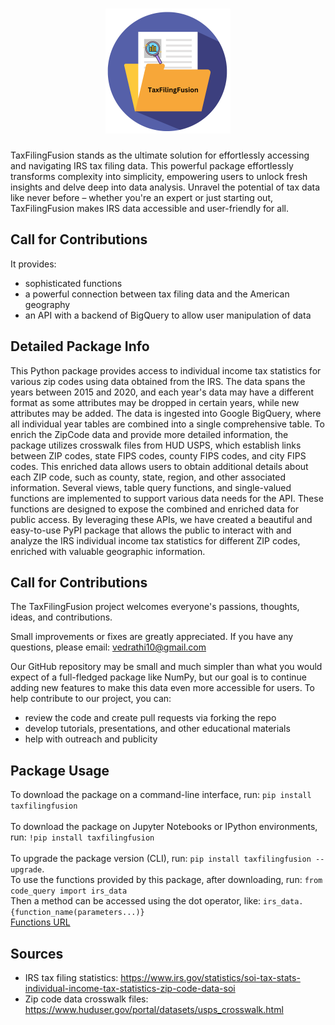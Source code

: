 <h1 align="center">
<img src="https://raw.githubusercontent.com/vrathi101/uszipstats/main/Logo/TaxFilingFusion.png" alt="Project Logo" height="200" width="200" style="display: inline-block;">
</h1>

TaxFilingFusion stands as the ultimate solution for effortlessly accessing and navigating IRS tax filing data. This powerful package effortlessly transforms complexity into simplicity, empowering users to unlock fresh insights and delve deep into data analysis. Unravel the potential of tax data like never before – whether you're an expert or just starting out, TaxFilingFusion makes IRS data accessible and user-friendly for all.

Call for Contributions
----------------------
It provides:
- sophisticated functions
- a powerful connection between tax filing data and the American geography
- an API with a backend of BigQuery to allow user manipulation of data

Detailed Package Info
----------------------
This Python package provides access to individual income tax statistics for various zip codes using data obtained from the IRS. The data spans the years between 2015 and 2020, and each year's data may have a different format as some attributes may be dropped in certain years, while new attributes may be added. 
The data is ingested into Google BigQuery, where all individual year tables are combined into a single comprehensive table. To enrich the ZipCode data and provide more detailed information, the package utilizes crosswalk files from HUD USPS, which establish links between ZIP codes, state FIPS codes, county FIPS codes, and city FIPS codes. This enriched data allows users to obtain additional details about each ZIP code, such as county, state, region, and other associated information.
Several views, table query functions, and single-valued functions are implemented to support various data needs for the API. These functions are designed to expose the combined and enriched data for public access. By leveraging these APIs, we have created a beautiful and easy-to-use PyPI package that allows the public to interact with and analyze the IRS individual income tax statistics for different ZIP codes, enriched with valuable geographic information.

Call for Contributions
----------------------

The TaxFilingFusion project welcomes everyone's passions, thoughts, ideas, and contributions.

Small improvements or fixes are greatly appreciated. 
If you have any questions, please email: vedrathi10@gmail.com

Our GitHub repository may be small and much simpler than what you would expect of a full-fledged package like NumPy,
but our goal is to continue adding new features to make this data even more accessible for users.
To help contribute to our project, you can:
- review the code and create pull requests via forking the repo
- develop tutorials, presentations, and other educational materials
- help with outreach and publicity


Package Usage
----------------------
To download the package on a command-line interface, run:
    `pip install taxfilingfusion`
<br>  
To download the package on Jupyter Notebooks or IPython environments, run:
    `!pip install taxfilingfusion`
<br>  
To upgrade the package version (CLI), run: 
    `pip install taxfilingfusion --upgrade`.
<br>
To use the functions provided by this package, after downloading, run: 
    `from code_query import irs_data`
<br>
Then a method can be accessed using the dot operator, like:
    `irs_data.{function_name(parameters...)}`
<br>
[Functions URL](https://www.google.com/maps)
<br>

Sources
----------------------
- IRS tax filing statistics: https://www.irs.gov/statistics/soi-tax-stats-individual-income-tax-statistics-zip-code-data-soi
- Zip code data crosswalk files: https://www.huduser.gov/portal/datasets/usps_crosswalk.html
